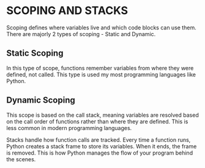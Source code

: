 # SCOPING AND STACKS

Scoping defines where variables live and which code blocks can use them. There are majorly 2 types of scoping - Static and Dynamic.

## Static Scoping
In this type of scope, functions remember variables from where they were defined, not called. This type is used my most programming languages like Python.

## Dynamic Scoping
This scope is based on the call stack, meaning variables are resolved based on the call order of functions rather than where they are defined. This is less common in modern programming languages.


Stacks handle how function calls are tracked. Every time a function runs, Python creates a stack frame to store its variables. When it ends, the frame is removed. This is how Python manages the flow of your program behind the scenes.
